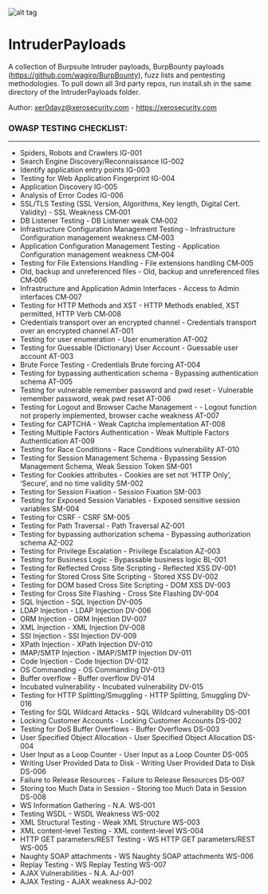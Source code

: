 ![alt tag](https://github.com/1N3/IntruderPayloads/blob/master/BurpsuiteIntruderPayloads.png)

# IntruderPayloads
A collection of Burpsuite Intruder payloads, BurpBounty payloads (https://github.com/wagiro/BurpBounty), fuzz lists and pentesting methodologies. To pull down all 3rd party repos, run install.sh in the same directory of the IntruderPayloads folder.

Author: xer0dayz@xerosecurity.com - https://xerosecurity.com

### OWASP TESTING CHECKLIST:
-----------------------------------------------------------------------
- Spiders, Robots and Crawlers	IG-001
- Search Engine Discovery/Reconnaissance	IG-002
- Identify application entry points	IG-003
- Testing for Web Application Fingerprint	IG-004
- Application Discovery	IG-005
- Analysis of Error Codes	IG-006
- SSL/TLS Testing (SSL Version, Algorithms, Key length, Digital Cert. Validity) - SSL Weakness	CM‐001
- DB Listener Testing - DB Listener weak	CM‐002
- Infrastructure Configuration Management Testing - Infrastructure Configuration management weakness	CM‐003
- Application Configuration Management Testing - Application Configuration management weakness	CM‐004
- Testing for File Extensions Handling - File extensions handling	CM‐005
- Old, backup and unreferenced files - Old, backup and unreferenced files	CM‐006
- Infrastructure and Application Admin Interfaces - Access to Admin interfaces	CM‐007
- Testing for HTTP Methods and XST - HTTP Methods enabled, XST permitted, HTTP Verb	CM‐008
- Credentials transport over an encrypted channel - Credentials transport over an encrypted channel	AT-001
- Testing for user enumeration - User enumeration	AT-002
- Testing for Guessable (Dictionary) User Account - Guessable user account	AT-003
- Brute Force Testing - Credentials Brute forcing	AT-004
- Testing for bypassing authentication schema - Bypassing authentication schema	AT-005
- Testing for vulnerable remember password and pwd reset - Vulnerable remember password, weak pwd reset	AT-006
- Testing for Logout and Browser Cache Management - - Logout function not properly implemented, browser cache weakness	AT-007
- Testing for CAPTCHA - Weak Captcha implementation	AT-008
- Testing Multiple Factors Authentication - Weak Multiple Factors Authentication	AT-009
- Testing for Race Conditions - Race Conditions vulnerability	AT-010
- Testing for Session Management Schema - Bypassing Session Management Schema, Weak Session Token	SM-001
- Testing for Cookies attributes - Cookies are set not ‘HTTP Only’, ‘Secure’, and no time validity	SM-002
- Testing for Session Fixation - Session Fixation	SM-003
- Testing for Exposed Session Variables - Exposed sensitive session variables	SM-004
- Testing for CSRF - CSRF	SM-005
- Testing for Path Traversal - Path Traversal	AZ-001
- Testing for bypassing authorization schema - Bypassing authorization schema	AZ-002
- Testing for Privilege Escalation - Privilege Escalation	AZ-003
- Testing for Business Logic - Bypassable business logic	BL-001
- Testing for Reflected Cross Site Scripting - Reflected XSS	DV-001
- Testing for Stored Cross Site Scripting - Stored XSS	DV-002
- Testing for DOM based Cross Site Scripting - DOM XSS	DV-003
- Testing for Cross Site Flashing - Cross Site Flashing	DV-004
- SQL Injection - SQL Injection	DV-005
- LDAP Injection - LDAP Injection	DV-006
- ORM Injection - ORM Injection	DV-007
- XML Injection - XML Injection	DV-008
- SSI Injection - SSI Injection	DV-009
- XPath Injection - XPath Injection	DV-010
- IMAP/SMTP Injection - IMAP/SMTP Injection	DV-011
- Code Injection - Code Injection	DV-012
- OS Commanding - OS Commanding	DV-013
- Buffer overflow - Buffer overflow	DV-014
- Incubated vulnerability - Incubated vulnerability	DV-015
- Testing for HTTP Splitting/Smuggling - HTTP Splitting, Smuggling	DV-016
- Testing for SQL Wildcard Attacks - SQL Wildcard vulnerability	DS-001
- Locking Customer Accounts - Locking Customer Accounts	DS-002
- Testing for DoS Buffer Overflows - Buffer Overflows	DS-003
- User Specified Object Allocation - User Specified Object Allocation	DS-004
- User Input as a Loop Counter - User Input as a Loop Counter	DS-005
- Writing User Provided Data to Disk - Writing User Provided Data to Disk	DS-006
- Failure to Release Resources - Failure to Release Resources	DS-007
- Storing too Much Data in Session - Storing too Much Data in Session	DS-008
- WS Information Gathering - N.A.	WS-001
- Testing WSDL - WSDL Weakness	WS-002
- XML Structural Testing - Weak XML Structure	WS-003
- XML content-level Testing - XML content-level	WS-004
- HTTP GET parameters/REST Testing - WS HTTP GET parameters/REST	WS-005
- Naughty SOAP attachments - WS Naughty SOAP attachments	WS-006
- Replay Testing - WS Replay Testing	WS-007
- AJAX Vulnerabilities - N.A.	AJ-001
- AJAX Testing - AJAX weakness	AJ-002

